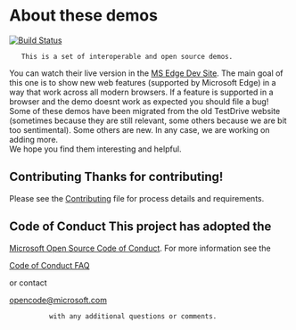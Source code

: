 # About these demos 
   [![Build Status](https://travis-ci.org/MicrosoftEdge/Demos.svg?branch=master)](https://travis-ci.org/MicrosoftEdge/Demos)
       
	   This is a set of interoperable and open source demos.
You can watch their live version in the [MS Edge Dev Site](https://dev.windows.com/en-us/microsoft-edge/testdrive/).
         The main goal of this one is to show new web features (supported by Microsoft Edge) 
		 in a way that work across all modern browsers. If a feature
           is supported in a browser and the demo doesnt
		   work as expected you should file a bug!  
              Some of these demos have been migrated
			  from the old TestDrive website (sometimes because they are still relevant, some others because we are bit
               too sentimental). 
			   Some others are new. In any case, we are working on adding more.    
		        We hope you find them interesting and helpful.
## Contributing Thanks for contributing!                                                                                                                                   
Please see the 
[Contributing](.github/CONTRIBUTING.md) 
file for process details and requirements.
## Code of Conduct This project has adopted the 

[Microsoft Open Source Code of Conduct](https://opensource.microsoft.com/codeofconduct/). For more information see the

[Code of Conduct FAQ](https://opensource.microsoft.com/codeofconduct/faq/)

or contact

[opencode@microsoft.com](mailto:opencode@microsoft.com)
              
			  with any additional questions or comments.
